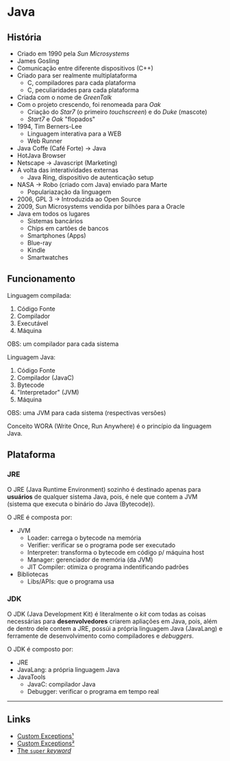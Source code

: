 # Java

## História

- Criado em 1990 pela _Sun Microsystems_
- James Gosling
- Comunicação entre diferente dispositivos (C++)
- Criado para ser realmente multiplataforma
    - C, compiladores para cada plataforma
    - C, peculiaridades para cada plataforma
- Criada com o nome de _GreenTalk_
- Com o projeto crescendo, foi renomeada para _Oak_
    - Criação do _Star7_ (o primeiro _touchscreen_) e do _Duke_ (mascote)
    - _Start7_ e _Oak_ "flopados"
- 1994, Tim Berners-Lee
    - Linguagem interativa para a WEB
    - Web Runner
- Java Coffe (Café Forte) -> Java
- HotJava Browser
- Netscape -> Javascript (Marketing)
- A volta das interatividades externas
    - Java Ring, dispositivo de autenticação setup
- NASA -> Robo (criado com Java) enviado para Marte
    - Populariazação da linguagem
- 2006, GPL 3 -> Introduzida ao Open Source
- 2009, Sun Microsystems vendida por bilhões para a Oracle
- Java em todos os lugares
    - Sistemas bancários
    - Chips em cartões de bancos
    - Smartphones (Apps)
    - Blue-ray
    - Kindle
    - Smartwatches

## Funcionamento

Linguagem compilada:
1. Código Fonte
1. Compilador
1. Executável
1. Máquina

OBS: um compilador para cada sistema

Linguagem Java:
1. Código Fonte
1. Compilador (JavaC)
1. Bytecode
1. "Interpretador" (JVM)
1. Máquina

OBS: uma JVM para cada sistema (respectivas versões)

Conceito WORA (Write Once, Run Anywhere) é o princípio da linguagem Java.

## Plataforma

### JRE

O JRE (Java Runtime Environment) sozinho é destinado apenas para **usuários** de qualquer sistema Java, pois, é nele que contem a JVM (sistema que executa o binário do Java (Bytecode)).

O JRE é composta por:
- JVM
    - Loader: carrega o bytecode na memória
    - Verifier: verificar se o programa pode ser executado
    - Interpreter: transforma o bytecode em código p/ máquina host
    - Manager: gerenciador de memória (da JVM)
    - JIT Compiler: otimiza o programa indentificando padrões
- Bibliotecas
    - Libs/APIs: que o programa usa

### JDK

O JDK (Java Development Kit) é literalmente o _kit_ com todas as coisas necessárias para **desenvolvedores** criarem apliações em Java, pois, além de dentro dele contem a JRE, possúi a própria linguagem Java (JavaLang) e ferramente de desenvolvimento como compiladores e _debuggers_.

O JDK é composto por:
- JRE
- JavaLang: a própria linguagem Java
- JavaTools
    - JavaC: compilador Java
    - Debugger: verificar o programa em tempo real

---

## Links

- [Custom Exceptions¹](https://www.scaler.com/topics/custom-exception-in-java/)
- [Custom Exceptions²](https://alvinalexander.com/java/java-custom-exception-create-throw-exception/)
- [The `super` _keyword_](https://alvinalexander.com/java/java-custom-exception-create-throw-exception/)
